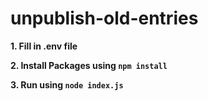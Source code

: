 # unpublish-old-entries

**1. Fill in .env file**

**2. Install Packages using `npm install`**

**3. Run using `node index.js`**
